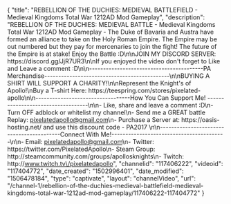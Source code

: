 {
    "title": "REBELLION OF THE DUCHIES: MEDIEVAL BATTLEFIELD  - Medieval Kingdoms Total War 1212AD Mod Gameplay",
    "description": "REBELLION OF THE DUCHIES: MEDIEVAL BATTLE - Medieval Kingdoms Total War 1212AD Mod Gameplay - The Duke of Bavaria and Austra have formed an alliance to take on the Holy Roman Empire. The Empire may be out numbered but they pay for mercenaries to join the fight! The future of the Empire is at stake! Enjoy the Battle :D\n\nJOIN MY DISCORD SERVER: https:\/\/discord.gg\/JjR7UR3\n\nIf you enjoyed the video don't forget to Like and Leave a comment :D\n\n-----------------------------------------PA Merchandise---------------------------------------------\n\nBUYING A SHIRT WILL SUPPORT A CHARITY!\n\nRepresent the Knight's of Apollo!\nBuy a T-shirt Here: https:\/\/teespring.com\/stores\/pixelated-apollo\n\n----------------------------------How You Can Support Me! -----------------------------------\n\n- Like, share and leave a comment :D\n- Turn OFF adblock or whitelist my channel\n- Send me a GREAT battle Replay: pixelatedapollo@gmail.com\n- Purchase a Server at: https:\/\/oasis-hosting.net\/ and use this discount code - PA2017 \n\n------------------------------------------Connect With Me!-----------------------------------------\n\n- Email: pixelatedapollo@gmail.com\n- Twitter: https:\/\/twitter.com\/PixelatedApollo\n- Steam Group:  http:\/\/steamcommunity.com\/groups\/apollosknights\n- Twitch: http:\/\/www.twitch.tv\/pixelatedapollo",
    "channelid": "117406222",
    "videoid": "117404772",
    "date_created": "1502996401",
    "date_modified": "1506478184",
    "type": "captivate",
    "layout": "channelVideo",
    "url": "\/channel-1\/rebellion-of-the-duchies-medieval-battlefield-medieval-kingdoms-total-war-1212ad-mod-gameplay\/117406222-117404772"
}